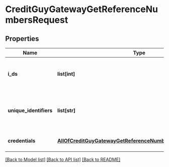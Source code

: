 # CreditGuyGatewayGetReferenceNumbersRequest

## Properties
Name | Type | Description | Notes
------------ | ------------- | ------------- | -------------
**i_ds** | **list[int]** | Transaction IDs (Maximum of 1000 identifiers) | [optional] 
**unique_identifiers** | **list[str]** | Unique transaction identifer (Maximum of 1000 identifiers) | [optional] 
**credentials** | [**AllOfCreditGuyGatewayGetReferenceNumbersRequestCredentials**](AllOfCreditGuyGatewayGetReferenceNumbersRequestCredentials.md) | Company API public credentials | 

[[Back to Model list]](../README.md#documentation-for-models) [[Back to API list]](../README.md#documentation-for-api-endpoints) [[Back to README]](../README.md)

